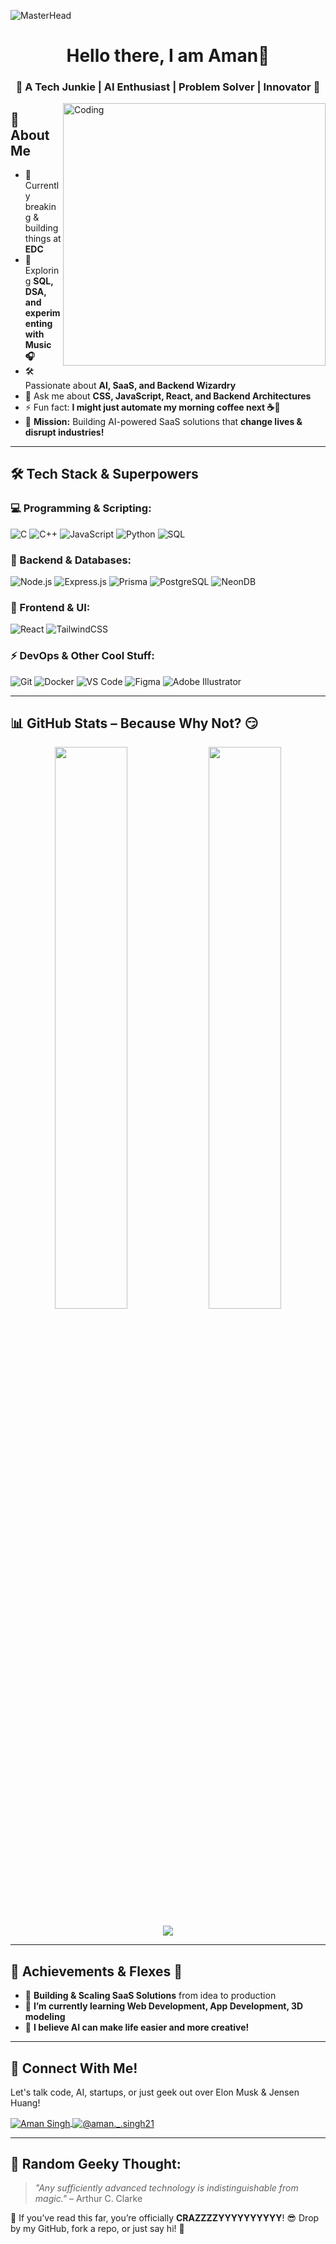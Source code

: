 ![MasterHead](https://user-images.githubusercontent.com/74038190/225813708-98b745f2-7d22-48cf-9150-083f1b00d6c9.gif)

<h1 align="center">Hello there, I am Aman👋</h1>
<h3 align="center">🚀 A Tech Junkie | AI Enthusiast | Problem Solver | Innovator 🤯</h3>

<img align="right" alt="Coding" width="420" src="https://user-images.githubusercontent.com/74038190/235224431-e8c8c12e-6826-47f1-89fb-2ddad83b3abf.gif">

## 🚀 About Me
- 🔭 Currently breaking & building things at **EDC**
- 🌱 Exploring **SQL, DSA, and experimenting with Music 🎧**
- 🛠️ Passionate about **AI, SaaS, and Backend Wizardry**  
- 💬 Ask me about **CSS, JavaScript, React, and Backend Architectures**  
- ⚡ Fun fact: **I might just automate my morning coffee next ☕🤖**  
- 🎯 **Mission:** Building AI-powered SaaS solutions that **change lives & disrupt industries!**  

---

## 🛠️ Tech Stack & Superpowers  

### 💻 Programming & Scripting:
![C](https://img.shields.io/badge/C-00599C?style=for-the-badge&logo=c&logoColor=white)
![C++](https://img.shields.io/badge/C++-00599C?style=for-the-badge&logo=cplusplus&logoColor=white)
![JavaScript](https://img.shields.io/badge/JavaScript-F7DF1E?style=for-the-badge&logo=javascript&logoColor=black)
![Python](https://img.shields.io/badge/Python-3776AB?style=for-the-badge&logo=python&logoColor=white)
![SQL](https://img.shields.io/badge/SQL-4479A1?style=for-the-badge&logo=postgresql&logoColor=white)

### 🚀 Backend & Databases:
![Node.js](https://img.shields.io/badge/Node.js-339933?style=for-the-badge&logo=node.js&logoColor=white)
![Express.js](https://img.shields.io/badge/Express.js-000000?style=for-the-badge&logo=express&logoColor=white)
![Prisma](https://img.shields.io/badge/Prisma-2D3748?style=for-the-badge&logo=prisma&logoColor=white)
![PostgreSQL](https://img.shields.io/badge/PostgreSQL-4169E1?style=for-the-badge&logo=postgresql&logoColor=white)
![NeonDB](https://img.shields.io/badge/NeonDB-ff6a00?style=for-the-badge&logo=neondb&logoColor=white)

### 🎨 Frontend & UI:
![React](https://img.shields.io/badge/React-61DAFB?style=for-the-badge&logo=react&logoColor=black)
![TailwindCSS](https://img.shields.io/badge/TailwindCSS-38B2AC?style=for-the-badge&logo=tailwind-css&logoColor=white)

### ⚡ DevOps & Other Cool Stuff:
![Git](https://img.shields.io/badge/Git-F05032?style=for-the-badge&logo=git&logoColor=white)
![Docker](https://img.shields.io/badge/Docker-2496ED?style=for-the-badge&logo=docker&logoColor=white)
![VS Code](https://img.shields.io/badge/VS%20Code-007ACC?style=for-the-badge&logo=visual-studio-code&logoColor=white)
![Figma](https://img.shields.io/badge/Figma-F24E1E?style=for-the-badge&logo=figma&logoColor=white)
![Adobe Illustrator](https://img.shields.io/badge/Illustrator-FF9A00?style=for-the-badge&logo=adobeillustrator&logoColor=white)

---

## 📊 GitHub Stats – Because Why Not? 😏
<p align="center">
  <img width="48%" src="https://github-readme-stats.vercel.app/api?username=code-hunterman&theme=radical" />
  <img width="48%" src="https://github-readme-streak-stats.herokuapp.com/?user=code-hunterman&&layout=compact&theme=radical" />
</p>

<p align="center">
  <img src="https://github-readme-stats.vercel.app/api/top-langs?username=code-hunterman&show_icons=true&theme=radical" />
</p>

---


## 🎯 Achievements & Flexes 💪  
- 🚀 **Building & Scaling SaaS Solutions** from idea to production  
- 🌱 **I’m currently learning Web Development, App Development, 3D modeling**   
- 🤝 **I believe AI can make life easier and more creative!**  

---

## 💬 Connect With Me!  
Let's talk code, AI, startups, or just geek out over Elon Musk & Jensen Huang!  
<p align="left">
<a href="https://www.linkedin.com/in/aman-singh-784b54293/" target="blank">
  <img align="center" src="https://img.shields.io/badge/LinkedIn-0077B5?style=for-the-badge&logo=linkedin&logoColor=white" alt="Aman Singh" />
</a>
<a href="https://www.instagram.com/aman._.singh21/" target="blank">
  <img align="center" src="https://img.shields.io/badge/Instagram-E4405F?style=for-the-badge&logo=instagram&logoColor=white" alt="@aman._.singh21" />
</a>
</p>

---

## 🤖 Random Geeky Thought:
> *"Any sufficiently advanced technology is indistinguishable from magic."* – Arthur C. Clarke  

👀 If you’ve read this far, you’re officially **CRAZZZZYYYYYYYYYY**! 😎 Drop by my GitHub, fork a repo, or just say hi! 🚀  
